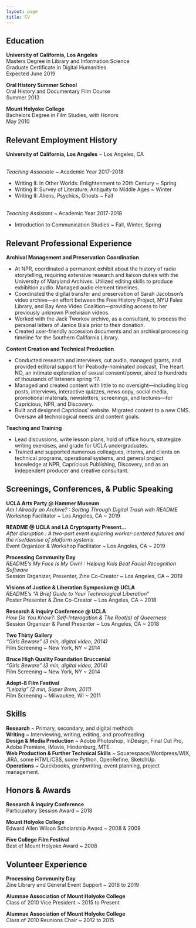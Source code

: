 ```yaml
---
layout: page
title: CV
---
```


## Education
<b>University of California, Los Angeles</b>
<br>Masters Degree in Library and Information Science
<br>Graduate Certificate in Digital Humanities
<br>Expected June 2019

<b>Oral History Summer School</b>
<br>Oral History and Documentary Film Course
<br>Summer 2013

<b>Mount Holyoke College</b>
<br>Bachelors Degree in Film Studies, with Honors
<br>May 2010

## Relevant Employment History
<b>University of California, Los Angeles</b> ~ Los Angeles, CA

<br><i>Teaching Associate</i> ~ Academic Year 2017-2018   
- Writing II: In Other Worlds: Enlightenment to 20th Century ~ Spring
- Writing II: Survey of Literature: Antiquity to Middle Ages ~ Winter
- Writing II: Aliens, Psychics, Ghosts ~ Fall

<br><i>Teaching Assistant</i> ~ Academic Year 2017-2018
- Introduction to Communication Studies ~ Fall, Winter, Spring

## Relevant Professional Experience
<b>Archival Management and Preservation Coordination</b>
- At NPR, coordinated a permanent exhibit about the history of radio storytelling, requiring extensive research and liaison duties with the University of Maryland Archives. Utilized editing skills to produce exhibition audio. Managed audio element timelines.
- Coordinated the digital transfer and preservation of Sarah Jacobson’s video archive—an effort between the Free History Project, NYU Fales Library, and Bay Area Video Coalition—providing access to her previously unknown Pixelvision videos.
- Worked with the Jack Tworkov archive, as a consultant, to process the personal letters of Janice Biala prior to their donation.
- Created user-friendly accession documents and an archival processing timeline for the Southern California Library.

<b>Content Creation and Technical Production</b>
- Conducted research and interviews, cut audio, managed grants, and provided editoral support for Peabody-nominated podcast, The Heart. NO, an intimate exploration of sexual consent/power, aired to hundreds of thousands of listeners spring ‘17.
- Managed and created content with little to no oversight—including blog posts, interviews, interactive quizzes, news copy, social media, promotional materials, newsletters, screenings, and lectures—for Capricious, NPR, and Discovery.
- Built and designed Capricious’ website. Migrated content to a new CMS. Oversaw all technological needs and content goals.

<b>Teaching and Training</b>
- Lead discussions, write lesson plans, hold of office hours, strategize writing exercises, and grade for UCLA undergraduates.
- Trained and supported numerous colleagues, interns, and clients on technical programs, operational systems, and general project knowledge at NPR, Capricious Publishing, Discovery, and as an independent producer and creative consultant.

## Screenings, Conferences, & Public Speaking
<b>UCLA Arts Party @ Hammer Museum</b>
<br><i>Am I Already an Archive? : Sorting Through Digital Trash with README</i>
<br>Workshop Facilitator ~ Los Angeles, CA ~ 2019 

<b>README @ UCLA and LA Cryptoparty Present...</b>
<br><i> After disruption : A two-part event exploring worker-centered futures and the rise/demise of platform systems</i>
<br>Event Organizer & Workshop Facilitator ~ Los Angeles, CA ~ 2019 

<b>Processing Community Day</b>
<br><i>README’s My Face Is My Own! : Helping Kids Beat Facial Recognition Software</i>
<br>Session Organizer, Presenter, Zine Co-Creator ~ Los Angeles, CA ~ 2019

<b>Visions of Justice & Liberation Symposium @ UCLA</b>
<br><i>README’s “A Brief Guide to Your Technological Liberation”</i>
<br>Poster Presenter & Zine Co-Creator ~ Los Angeles, CA ~ 2018  

<b>Research & Inquiry Conference @ UCLA</b>
<br><i>How Do You Know?: Self-Interogation & The Root(s) of Queerness</i>
<br> Session Organizer & Panel Presenter ~ Los Angeles, CA ~ 2018

<b>Two Thirty Gallery</b>
<br><i>“Girls Beware” (3 min, digital video, 2014)</i>
<br> Film Screening ~ New York, NY ~ 2014

<b>Bruce High Quality Foundation Bruccenial</b>
<br><i>“Girls Beware” (3 min, digital video, 2014)</i>
<br> Film Screening ~ New York, NY ~ 2014

<b>Adept-8 Film Festival</b>
<br><i>“Leipzig” (2 min, Super 8mm, 2011)</i>
<br> Film Screening ~ Milwaukee, WI ~ 2011

## Skills 
<b>Research</b> ~ Primary, secondary, and digital methods 
<br><b>Writing</b> ~ Interviewing, writing, editing, and proofreading
<br><b>Design & Media Production</b> ~ Adobe Photoshop, InDesign, Final Cut Pro, Adobe Premiere, iMovie, Hindenburg, MTE. 
<br><b>Web Production & Further Technical Skills</b> ~ Squarespace/Wordpress/WIX, JIRA, some HTML/CSS, some Python, OpenRefine, SketchUp.
<br><b>Operations</b> ~ Quickbooks, grantwriting, event planning, project management.

## Honors & Awards
<b>Research & Inquiry Conference</b> 
<br>Participatory Session Award ~ 2018

<b>Mount Holyoke College </b>
<br> Edward Allen Wilson Scholarship Award ~ 2008 & 2009

<b>Five College Film Festival </b>
<br>Best of Mount Holyoke Award ~ 2008 

## Volunteer Experience
<b>Processing Community Day</b> 
<br>Zine Library and General Event Support ~ 2018 to 2019

<b>Alumnae Association of Mount Holyoke College</b>
<br> Class of 2010 Vice President ~ 2015 to Present

<b>Alumnae Association of Mount Holyoke College</b>
<br>Class of 2010 Reunions Chair ~ 2012 to 2015
